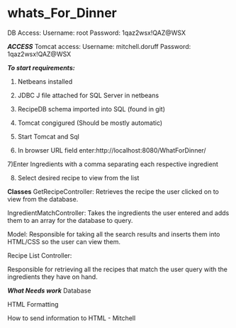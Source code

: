 # whats_For_Dinner

DB Access: 
Username: root
Password: 1qaz2wsx!QAZ@WSX

***ACCESS***
Tomcat access:
Username: mitchell.doruff
Password: 1qaz2wsx!QAZ@WSX

***To start requirements:***

1) Netbeans installed

2) JDBC J file attached for SQL Server in netbeans

3) RecipeDB schema imported into SQL (found in git)

4) Tomcat congigured (Should be mostly automatic)

5) Start Tomcat and Sql

6) In browser URL field enter:http://localhost:8080/WhatForDinner/ 

7)Enter Ingredients with a comma separating each respective ingredient

8) Select desired recipe to view from the list

**Classes**
GetRecipeController: 
Retrieves the recipe the user clicked on to view from the database. 

IngredientMatchController: 
Takes the ingredients the user entered and adds them to an array for the database to query.  

Model:
Responsible for taking all the search results and inserts them into HTML/CSS so the user can view them.

Recipe List Controller: 

Responsible for retrieving all the recipes that match the user query with the ingredients they have on hand. 



***What Needs work***
Database

HTML Formatting

How to send information to HTML - Mitchell
